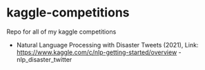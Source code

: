 # kaggle-competitions
Repo for all of my kaggle competitions

 - Natural Language Processing with Disaster Tweets (2021), Link: https://www.kaggle.com/c/nlp-getting-started/overview
 	-nlp_disaster_twitter
